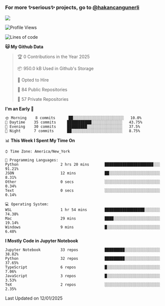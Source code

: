 ### For more ✨serious✨ projects, go to [@hakancangunerli](https://github.com/hakancangunerli)

![](https://github-readme-stats.vercel.app/api/top-langs/?username=johngunerli&layout=compact&hide=jupyter%20notebook,tex,html,shell,CSS,Ruby,Makefile,EmberScript,MATLAB,C&langs_count=6&exclude_repo=2015-csharp,gt_code,gsu_code,uga_code,uga_robotics)

<!--START_SECTION:waka-->
![Profile Views](http://img.shields.io/badge/Profile%20Views-3-blue)

![Lines of code](https://img.shields.io/badge/From%20Hello%20World%20I%27ve%20Written-482251%20lines%20of%20code-blue)

**🐱 My Github Data** 

> 🏆 0 Contributions in the Year 2025
 > 
> 📦 950.0 kB Used in Github's Storage 
 > 
> 💼 Opted to Hire
 > 
> 📜 84 Public Repositories 
 > 
> 🔑 57 Private Repositories  
 > 
**I'm an Early 🐤** 

```text
🌞 Morning    8 commits      ██░░░░░░░░░░░░░░░░░░░░░░░   10.0% 
🌆 Daytime    35 commits     ███████████░░░░░░░░░░░░░░   43.75% 
🌃 Evening    30 commits     █████████░░░░░░░░░░░░░░░░   37.5% 
🌙 Night      7 commits      ██░░░░░░░░░░░░░░░░░░░░░░░   8.75%

```


📊 **This Week I Spent My Time On** 

```text
⌚︎ Time Zone: America/New_York

💬 Programming Languages: 
Python                   2 hrs 20 mins       ██████████████████████░░░   91.21% 
JSON                     12 mins             ██░░░░░░░░░░░░░░░░░░░░░░░   8.31% 
Other                    0 secs              ░░░░░░░░░░░░░░░░░░░░░░░░░   0.34% 
Text                     0 secs              ░░░░░░░░░░░░░░░░░░░░░░░░░   0.14%

💻 Operating System: 
WSL                      1 hr 54 mins        ██████████████████░░░░░░░   74.38% 
Mac                      29 mins             ████░░░░░░░░░░░░░░░░░░░░░   19.14% 
Windows                  9 mins              █░░░░░░░░░░░░░░░░░░░░░░░░   6.48%

```

**I Mostly Code in Jupyter Notebook** 

```text
Jupyter Notebook         33 repos            █████████░░░░░░░░░░░░░░░░   38.82% 
Python                   32 repos            █████████░░░░░░░░░░░░░░░░   37.65% 
TypeScript               6 repos             █░░░░░░░░░░░░░░░░░░░░░░░░   7.06% 
JavaScript               3 repos             █░░░░░░░░░░░░░░░░░░░░░░░░   3.53% 
TeX                      2 repos             ░░░░░░░░░░░░░░░░░░░░░░░░░   2.35%

```



 Last Updated on 12/01/2025
<!--END_SECTION:waka-->


